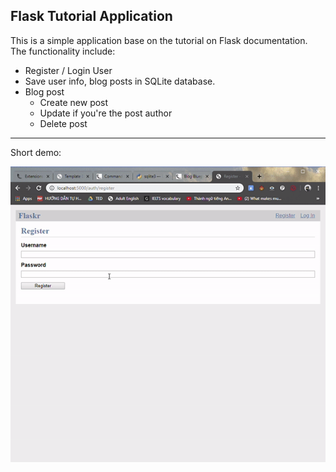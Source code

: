 **Flask Tutorial Application**
---------------
This is a simple application base on the tutorial on Flask documentation.
The functionality include:
+ Register / Login User
+ Save user info, blog posts in SQLite database.
+ Blog post
    - Create new post
    - Update if you're the post author
    - Delete post
--------------
Short demo: <br />

![](app.gif)